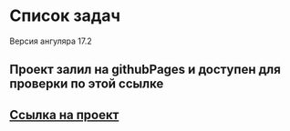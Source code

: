 # Список задач

Версия ангуляра 17.2

## Проект залил на githubPages и доступен для проверки по этой ссылке

## [Ссылка на проект](https://petryabious.github.io/TodoTestPage/)
